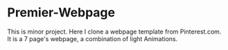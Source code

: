# Premier-Webpage
This is minor project. Here I clone a webpage template from Pinterest.com. 
<br> It is a 7 page's webpage, a combination of light Animations. 
